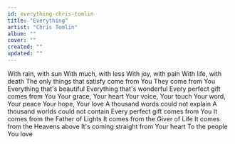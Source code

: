 ```yaml
---
id: everything-chris-tomlin
title: "Everything"
artist: "Chris Tomlin"
album: ""
cover: ""
created: ""
updated: ""
---
```


With rain, with sun
With much, with less
With joy, with pain
With life, with death
The only things that satisfy come from You
They come from You
Everything that's beautiful
Everything that's wonderful
Every perfect gift comes from You
Your grace, Your heart
Your voice, Your touch
Your word, Your peace
Your hope, Your love
A thousand words could not explain
A thousand worlds could not contain
Every perfect gift comes from You
It comes from the Father of Lights
It comes from the Giver of Life
It comes from the Heavens above
It's coming straight from Your heart
To the people You love